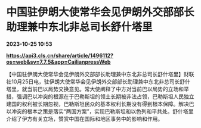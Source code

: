 # 中国驻伊朗大使常华会见伊朗外交部部长助理兼中东北非总司长舒什塔里

**2023-10-25 10:53**

**https://api3.cls.cn/share/article/1496112?os=web&sv=7.7.5&app=CailianpressWeb**

【中国驻伊朗大使常华会见伊朗外交部部长助理兼中东北非总司长舒什塔里】财联社10月25日电，驻伊朗大使常华会见伊朗外交部部长助理兼中东北非总司长舒什塔里，就当前巴以局势交换意见。常大使阐释了中方对当前巴以局势的立场和举措，强调巴以冲突的根源在于巴勒斯坦的领土长期被非法占领，巴勒斯坦人民独立建国的权利被长期忽视，巴勒斯坦民众的基本权利长期没有得到根本保障。解决巴以冲突的根本之策是落实“两国方案”，实现巴勒斯坦和以色列和平共处。舒什塔里介绍了伊方有关立场，赞赏中国在国际和地区事务中的影响和作用。
